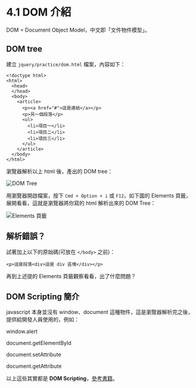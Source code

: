 # 4.1 DOM 介紹

DOM = Document Object Model，中文即「文件物件模型」。

## DOM tree

建立 `jquery/practice/dom.html` 檔案，內容如下：

```markup
<!doctype html>
<html>
  <head>
  </head>
  <body>
    <article>
      <p><a href="#">這是連結</a></p>
      <p>另一個段落</p>
      <ul>
        <li>項目一</li>
        <li>項目二</li>
        <li>項目三</li>
      </ul>
    </article>
  </body>
</html>
```

瀏覽器解析以上 html 後，產出的 DOM tree：

![DOM Tree](../.gitbook/assets/DOM\_tree.png)

用瀏覽器開啟檔案，按下 `Cmd + Option + i` 或 `F12`，如下圖的 Elements 頁籤，展開看看，這就是瀏覽器將你寫的 html 解析出來的 DOM Tree：

![Elements 頁籤](../.gitbook/assets/elements\_tab.png)



## 解析錯誤？

試著加上以下的原始碼(可放在 `</body>` 之前)：

```markup
<p>這是段落<div>這是 div 區塊</div></p>
```

再到上述提的 Elements 頁籤觀察看看，出了什麼問題？



## DOM Scripting 簡介

javascript 本身並沒有 window、document 這種物件，這是瀏覽器解析完之後，提供給開發人員使用的，例如：

window.alert

document.getElementById

document.setAttribute

document.getAttribute

以上這些其實都是 **DOM Scripting**，[參考書籍](https://domscripting.com/book/)。



